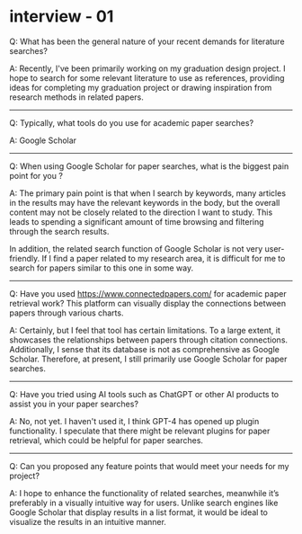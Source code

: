 # interview - 01

Q: What has been the general nature of your recent demands for literature searches?

A: Recently, I've been primarily working on my graduation design project. I hope to search for some relevant literature to use as references, providing ideas for completing my graduation project or drawing inspiration from research methods in related papers.

---

Q: Typically, what tools do you use for academic paper searches?

A: Google Scholar

---

Q: When using Google Scholar for paper searches, what is the biggest pain point for you ?

A: The primary pain point is that when I search by keywords, many articles in the results may have the relevant keywords in the body, but the overall content may not be closely related to the direction I want to study. This leads to spending a significant amount of time browsing and filtering through the search results.

In addition, the related search function of Google Scholar is not very user-friendly. If I find a paper related to my research area, it is difficult for me to search for papers similar to this one in some way.

---

Q: Have you used https://www.connectedpapers.com/ for academic paper retrieval work? This platform can visually display the connections between papers through various charts.

A: Certainly, but I feel that tool has certain limitations. To a large extent, it showcases the relationships between papers through citation connections. Additionally, I sense that its database is not as comprehensive as Google Scholar. Therefore, at present, I still primarily use Google Scholar for paper searches.

---

Q: Have you tried using AI tools such as ChatGPT or other AI products to assist you in your paper searches?

A: No, not yet. I haven't used it, I think GPT-4 has opened up plugin functionality. I speculate that there might be relevant plugins for paper retrieval, which could be helpful for paper searches.

---

Q: Can you proposed any feature points that would meet your needs for my project?

A: I hope to enhance the functionality of related searches, meanwhile it’s preferably in a visually intuitive way for users. Unlike search engines like Google Scholar that display results in a list format, it would be ideal to visualize the results in an intuitive manner.
